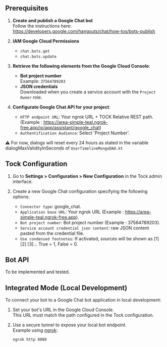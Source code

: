 ## Prerequisites

1. **Create and publish a Google Chat bot**  
   Follow the instructions here:  
   https://developers.google.com/hangouts/chat/how-tos/bots-publish

2. **IAM Google Cloud Permissions**  
    - `chat.bots.get`
    - `chat.bots.update`

3. **Retrieve the following elements from the Google Cloud Console**:
    - **Bot project number**  
      Example: `37564789203`
    - **JSON credentials**  
      Downloaded when you create a service account with the `Project Owner` role.

4. **Configurate Google Chat API for your project**:
    - `HTTP endpoint URL`: Your ngrok URL + TOCK Relative REST path. (Example : https://area-simple-teal.ngrok-free.app/io/app/assistant/google_chat)
    - `Authentification Audience`: Select 'Project Number'.

⚠️ For now, dialogs will reset every 24 hours as stated in the variable dialogMaxValidityInSeconds of `UserTimelineMongoDAO.kt`
   
## Tock Configuration

1. Go to **Settings > Configuration > New Configuration** in the Tock admin interface.

2. Create a new Google Chat configuration specifying the following options:
    - `Connector type`: google_chat.
    - `Application base URL`: Your ngrok URL (Example : https://area-simple-teal.ngrok-free.app).
    - `Bot project number`: Bot project number (Example : 37564789203).
    - `Service account credential json content`: raw JSON content pasted from the credential file.
    - `Use condensed footnotes`: If activated, sources will be shown as [1] [2] [3]... True = 1, False = 0.

## Bot API

To be implemented and tested.

## Integrated Mode (Local Development)

To connect your bot to a Google Chat bot application in local development:

1. Set your bot's URL in the Google Cloud Console.  
   This URL must match the path configured in the Tock configuration.

2. Use a secure tunnel to expose your local bot endpoint.  
   Example using [ngrok](https://ngrok.com/):

   ```sh
   ngrok http 8080
